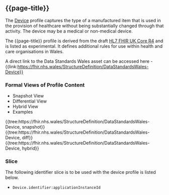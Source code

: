 
<div class="warning"><span class="ExperiWarn"></span></div>

## {{page-title}}
The [Device](https://www.hl7.org/fhir/r4/device.html) profile captures the type of a manufactured item that is used in the provision of healthcare without being substantially changed through that activity. The device may be a medical or non-medical device.

The {{page-title}} profile is derived from the draft  [HL7 FHIR UK Core R4](https://simplifier.net/hl7fhirukcorer4/ukcore-device) and is listed as experimental. It defines additional rules for use within health and care organisations in Wales. 

A direct link to the Data Standards Wales asset can be accessed here - {{link:https://fhir.nhs.wales/StructureDefinition/DataStandardsWales-Device}}

### Formal Views of Profile Content
<div class="tab-wrap">
  <ul class="tab-head">
    <li class="tablink tab-active" onclick="openCity(this,'tabsnap')" data-target="tabsnap">
      Snapshot View
    </li>
    <li class="tablink" onclick="openCity(this,'tabdiff')" data-target="tabdiff">
      Differential View
    </li>
    <li class="tablink" onclick="openCity(this,'tabhybrid')" data-target="tabhybrid">
      Hybrid View
    </li>
    <li class="tablink" onclick="openCity(this,'tabeg')" data-target="tabeg">
      Examples
    </li>    
  </ul>
  <div class="tab-main">
    <div id="tabsnap" class="tabcontent active">      
      {{tree:https://fhir.nhs.wales/StructureDefinition/DataStandardsWales-Device, snapshot}}
    </div>
    <div id="tabdiff" class="tabcontent">
      {{tree:https://fhir.nhs.wales/StructureDefinition/DataStandardsWales-Device, diff}}
  </div>
    <div id="tabhybrid" class="tabcontent">
      {{tree:https://fhir.nhs.wales/StructureDefinition/DataStandardsWales-Device, hybrid}}
  </div>
  <div id="tabeg" class="tabcontent">
  </div>
</div>


### Slice
The following identifier slice is to be used with the device profile is listed below. 
 
* `Device.identifier:applicationInstanceId` 

         
